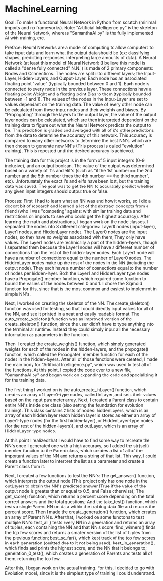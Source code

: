 # MachineLearning
Goal: To make a functional Neural Network in Python from scratch (minimal imports and no frameworks).
Note: "Artificial Intelligence.py" is the skeleton of the Neural Network, whereas "SamanthaAI.py" is the fully implemented AI with training, etc.

Preface:
Neural Networks are a model of computing to allow computers to take input data and learn what the output data should be (ex: classifying shapes, predicting responses, interpreting large amounts of data). A Neural Network (at least this model of Neural Network (I believe this model is called a "dense fully connected" N.N.)) is made of 2 primary components: Nodes and Connections. The nodes are split into different layers; the Input-Layer, Hidden-Layers, and Output-Layer. Each node has an associated floating point "value" (typically bounded between 0 and 1). Each node is connected to every node in the previous layer. These connections have a floating point Weight and a floating point Bias to them (typically bounded between -1 and 1). The values of the nodes in the Input-Layer are set to values dependant on the training data. The value of every other node can be calculated from these input nodes and their weights and biases. By "Propogating" through the layers to the output layer, the value of the output layer nodes can be calculated, which are then interpreted dependent on the training data to figure out what the Neural Network predicts the output to be. This prediction is graded and averaged with all of it's other predictions from the data to determine the accuracy of this network. This accuracy is compared to many other networks to determine the best NN's, which are then chosen to generate new NN's (This process is called "evolution" training). This is repeated until the desired accuracy is achieved.

The training data for this project is in the form of 5 input integers (0-9 inclusive), and an output boolean. The value of the output was determined based on a variety of if's and elif's (such as "if the 1st number == the 2nd number and the 5th number times the 4th number == the third number", etc). Unfortunately the exact ifs and elifs have been lost, but the training data was saved. The goal was to get the NN to accurately predict whether any given input integers should output true or false.

Process:
First, I had to learn what an NN was and how it works, so I did a decent bit of research and learned a lot of the abstract concepts from a friend (who I was "competing" against with similar training data and restrictions on imports to see who could get the highest accuracy).
After learning the math and abstractions, I began work on the node classes. I separated the nodes into 3 different categories: Layer0 nodes (input-layer), Layer1 nodes, and HiddenLayer nodes. The Layer0 nodes are the input nodes, so they have no weights associated with them; They only have values. The Layer1 nodes are technically a part of the hidden-layers, though I separated them because the Layer1 nodes will have a different number of connections than the rest of the hidden-layer nodes. Each Layer1 node will have a number of connections equal to the number of Layer0 nodes. The HiddenLayer nodes make up the rest of the nodes in the NN (including the output node). They each have a number of connections equal to the number of nodes per hidden-layer. Both the Layer1 and HiddenLayer type nodes have a Propogate() member function, which required some function to bound the values of the nodes between 0 and 1. I chose the Sigmoid function for this, since that is the most common and easiest to implement in simple NN's.

Next, I worked on creating the skeleton of the NN. The create_skeleton() function was used for testing, so that I could directly input values for all of the NN, and see it printed in a neat and easily readable format. The auto_create_skeleton() function was an improved version of the create_skeleton() function, since the user didn't have to type anything into the terminal at runtime. Instead they could simply input all the necessary information as parameters in the function.

Then, I created the create_weights() function, which simply generated weights for each of the nodes in the hidden-layers, and the propogate() function, which called the Propogate() member function for each of the nodes in the hidden-layers. After all of those functions were created, I made the main body for "Artificial Intelligence.py", which was used to test all of the functions. At this point, I copied the code over to a new file, "SamanthaAI.py" and began work on expanding the code and specializing it for the training data.

The first thing I worked on is the auto_create_inLayer() function, which creates an array of Layer0-type nodes, called inLayer, and sets their values based on the input parameter array. Next, I created a Parent class to contain entire NN's inside one class (also setting the foundation for evolution training). This class contains 2 lists of nodes: hiddenLayers, which is an array of each hidden layer (each hidden layer is stored as either an array of Layer1-type nodes (for the first hidden-layer), or HiddenLayer-type nodes (for the rest of the hidden-layers)), and outLayer, which is an array of HiddenLayer-type nodes.

At this point I realized that I would have to find some way to recreate the NN's once I generated one with a high accuracy, so I added the str(self) member function to the Parent class, which creates a list of all of the important values of the NN and returns a string of that list. This way, I could create a function later to interpret the list as a parameter and create a Parent class from it.

Next, I created a few functions to test the NN's: The get_answer() function, which interprets the output node (This project only has one node in the outLayer) to obtain the NN's predicted answer (True if the value of the output node is greater than or equal to 0.5, and False otherwise); The get_score() function, which returns a percent score depending on the total correct answers and the total questions; And the take_test() function, which tests a single Parent NN on data within the training data file and returns the percent score. Then I made the create_generation() function, which creates an array of Parent NN's. After that, I worked on some functons to test multiple NN's: test_all() tests every NN in a generation and returns an array of tuples, each containing the NN and that NN's score; find_winners() finds the top few scores and returns a smaller version of the list of tuples from the previous function; best_so_far(), which kept track of the top few scores in each generation (omitted due to it not being used); best_in_generation(), which finds and prints the highest score, and the NN that it belongs to; generation_0_test(), which creates a generation of Parents and tests all of them, returning the top few.

After this, I began work on the actual training. For this, I decided to go with Evolution model, since it is the simplest type of training I could understand.
